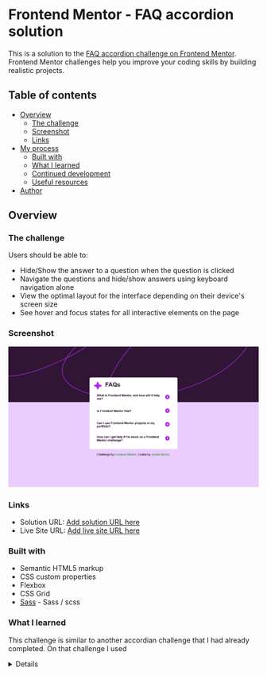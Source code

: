 # Frontend Mentor - FAQ accordion solution

This is a solution to the [FAQ accordion challenge on Frontend Mentor](https://www.frontendmentor.io/challenges/faq-accordion-wyfFdeBwBz). Frontend Mentor challenges help you improve your coding skills by building realistic projects.

## Table of contents

- [Overview](#overview)
  - [The challenge](#the-challenge)
  - [Screenshot](#screenshot)
  - [Links](#links)
- [My process](#my-process)
  - [Built with](#built-with)
  - [What I learned](#what-i-learned)
  - [Continued development](#continued-development)
  - [Useful resources](#useful-resources)
- [Author](#author)

## Overview

### The challenge

Users should be able to:

- Hide/Show the answer to a question when the question is clicked
- Navigate the questions and hide/show answers using keyboard navigation alone
- View the optimal layout for the interface depending on their device's screen size
- See hover and focus states for all interactive elements on the page

### Screenshot

![Screenshot](./app/assets/images/Screenshot%202023-12-06%20FAQ%20accordion.png)

### Links

- Solution URL: [Add solution URL here](https://github.com/beowulf1958/faq-accordion-main)
- Live Site URL: [Add live site URL here](https://papaya-cocada-26f35e.netlify.app/)

### Built with

- Semantic HTML5 markup
- CSS custom properties
- Flexbox
- CSS Grid
- [Sass](https://sass-lang.com/) - Sass / scss

### What I learned

This challenge is similar to another accordian challenge that I had already completed. On that challenge I used <details> and wanted to try using input:radio button. At the outset, the challenges appeared to be swapping out the svg and making it accessible.

I built the project with radio buttons, and figured out how swap out the svg with ::after. However, although the input would focus, I could not get it to open.

Went back to <details>. The focus worked, and it would open with spacebar, but struggled with the ::after. Finally worked it out below:

```css
summary:hover,
summary:active,
summary:focus {
  color: var(--clr-accent);
  cursor: pointer;
}
summary::after {
  content: url(./app/assets/images/icon-plus.svg);
}
details[open] summary::after {
  content: url(./app/assets/images/icon-minus.svg);
}
```

### Continued development

Now that I have learned a bit about accessibilty, will look to see if my challenges in the future are accessible.

Need to figure out what went wrong with the input buttons

### Useful resources

- [Resource 1](https://www.smashingmagazine.com/2022/11/guide-keyboard-accessibility-html-css-part1/) - This helped me get started with accessiblity. I learned summary is focusable, and elsewhere learned about tabindex.
- [Resource 2](https://stackoverflow.com/questions/56758098/how-to-position-detail-marker-to-come-after-summary) - This is an amazing article which helped me finally switch svg when details is open. I'd recommend it to anyone still learning this concept.

## Author

- Frontend Mentor - [@beowulf1958](https://www.frontendmentor.io/profile/beowulf1958)
